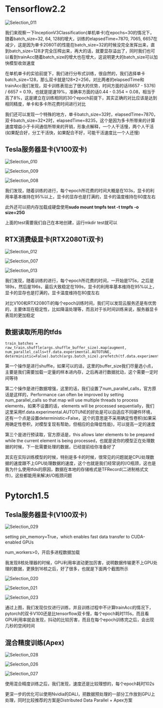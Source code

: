 # Tensorflow2.2

![Selection_011](pics/Selection_011.jpg)

我们来观察一下InceptionV3Classification(单机单卡)在epochs=30的情况下，随着batch_size=32, 64, 128的增大，训练的elapsedTime=7870, 7065, 6657在减少，这是因为单卡2080Ti的性能在batch_size=32的时候没完全发挥出来，直到batch_size=128才完全压榨出来，再大的话，就要显存溢出了，同时我们也可以看到trainAcc随着batch_size的增大也在增大，这说明更大的batch_size可以加快模型收敛速度

在单机单卡的实验前提下，我们进行分布式训练，很自然的，我们选择单卡batch_size=128，那么双卡就是128*2=256，对比两者的elapsedTime和trainAcc我们发现，双卡训练表现出了很大的优势，时间方面的话(6657 - 5376) / 6657 = 0.19，也就是提速19%，准确率方面的话0.44 - 0.354 = 0.08，相当于高了8%，这是建立在训练相同的30个epoch前提下，其实正确的对比应该是达到相同精度，单卡和多卡所花费时间进行对比

我们还可以发现一个特殊的地方，单卡batch_size=32时，elapsedTime=7870，双卡batch_size=32*2时，elapsedTime=8235，这个是因为多卡所带来的计算速度增益小于卡间通信所带来的开销，形象点解释，一个人干活慢，两个人干活(如果配合好，分工干活快，如果配合不好，可能干活速度比一个人还慢)

## Tesla服务器显卡(V100双卡)

![Selection_010](pics/Selection_010.jpg)

![Selection_009](pics/Selection_009.jpg)

![Selection_008](pics/Selection_008.jpg)

我们发现，随着训练的进行，每个epoch所花费的时间大概是在103s，显卡的利用率基本维持在95%以上，显卡的显存也是打满的，显卡的温度维持在60度左右

此外还可以把内存加载成硬盘使用**sudo mount tmpfs test -t tmpfs -o size=25G**

上面的test需要我们自己在本地创建，运行mkdir test就可以

## RTX消费级显卡(RTX2080Ti双卡)

![Selection_012](pics/Selection_012.jpg)

![Selection_007](pics/Selection_007.jpg)

![Selection_013](pics/Selection_013.jpg)

我们发现，随着训练的进行，每个epoch所花费的时间，一开始是175s，之后是189s，然后是196s，最后大致稳定在199s，显卡的利用率基本维持在95%以上，显卡的显存也是打满的，显卡温度维持在80度左右

对比V100和RTX2080Ti的每个epoch训练时间，我们可以发现云服务还是有优势的，主要体现在稳定性，比如降温处理等，而且对于长时间训练来说，服务器显卡表现的更加稳定

## 数据读取所用的tfds

```
train_batches = raw_train.shuffle(args.shuffle_buffer_size).map(augment, num_parallel_calls=tf.data.experimental.AUTOTUNE, deterministic=False).batch(args.batch_size).prefetch(tf.data.experimental.AUTOTUNE)
```

第一个操作是进行shuffle，如果可以的话，这里的buffer_size我们尽量选小点，主要是我们需要加载一定量的样本进内存，之后再进行数据扰动，这个需要一定时间等待

第二个操作是进行数据增强，这里的话，我们设置了num_parallel_calls，官方原话是这样的，Performance can often be improved by setting num_parallel_calls so that map will use multiple threads to process elements，如果不设置的话，elements will be processed sequentially，我们这里采用tf.data.experimental.AUTOTUNE的好处是可以自适应不同硬件环境，还有一个点是设置deterministic=False，这个的意思是不采用确定性卷积(如果采用确定性卷积，对模型复现有帮助，但相应的会降低性能)，可以提高一定的速度

第三个是进行预读取，官方原话是，this allows later elements to be prepared while the current element is being processed，也就是说你的模型正在处理数据的时候，下一批需要处理的数据，已经提前给你准备好了

其实在实际训练模型的时候，特别是多卡的时候，很常见的问题就是CPU处理数据的速度跟不上GPU处理数据的速度，这个也就是我们经常说的I/O瓶颈，这也是我为什么使用tfds的原因，数据在本地的存储格式是TFRecord(二进制格式文件)，这些都能用来解决I/O瓶颈问题

# Pytorch1.5

## Tesla服务器显卡(V100双卡)

![Selection_029](pics/Selection_029.jpg)

setting pin_memory=True，which enables fast data transfer to CUDA-enabled GPUs

num_workers>0，开启多进程数据加载

我发现8核处理器的时候，GPU利用率波动更加厉害，说明数据传输更不上GPU处理的数据，更换到16核之后，好了很多，也就是下面两个截图所示

![Selection_020](pics/Selection_020.jpg)

![Selection_021](pics/Selection_021.jpg)

![Selection_023](pics/Selection_023.jpg)

通过上图，我们发现仅仅进行训练，并且训练过程中不计算trainAcc的情况下，pytorch的双卡V100还是比tensorflow双卡慢，每个epoch耗时115s，而且看GPU利用率就会发现，抖动的比较厉害，而且在每个epoch训练完之后，会出现几秒的空闲时间

## 混合精度训练(Apex)

![Selection_028](../Pictures/Selection_028.jpg)

![Selection_026](pics/Selection_026.jpg)

![Selection_027](pics/Selection_027.jpg)

使用混合精度训练之后，我们发现，速度还是比较理想的，每个epoch耗时102s

更深一步的优化可以使用Nvidia的DALI，把数据预处理的一部分工作放到GPU上处理，同时比较推荐的方案是Distributed Data Parallel + Apex方案